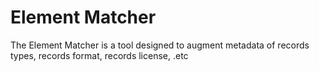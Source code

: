 # Element Matcher

The Element Matcher is a tool designed to augment metadata of records types, records format, records license, .etc

